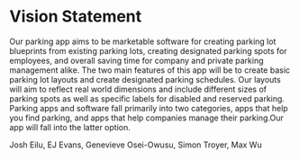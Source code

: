 # Vision Statement #
Our parking app aims to be marketable software for creating parking lot blueprints from existing parking lots, 
creating designated parking spots for employees, and overall saving time for company and private parking management alike.
The two main features of this app will be to create basic parking lot layouts and create designated parking schedules. 
Our layouts will aim to reflect real world dimensions and include different sizes of parking spots 
as well as specific labels for disabled and reserved parking.
Parking apps and software fall primarily into two categories, apps that help you find parking, 
and apps that help companies manage their parking.Our app will fall into the latter option.

Josh Eilu, EJ Evans, Genevieve Osei-Owusu, Simon Troyer, Max Wu
